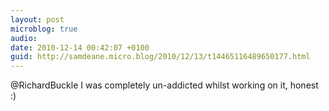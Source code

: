 ```yaml
---
layout: post
microblog: true
audio: 
date: 2010-12-14 00:42:07 +0100
guid: http://samdeane.micro.blog/2010/12/13/t14465116489650177.html
---
```

@RichardBuckle I was completely un-addicted whilst working on it, honest :)
